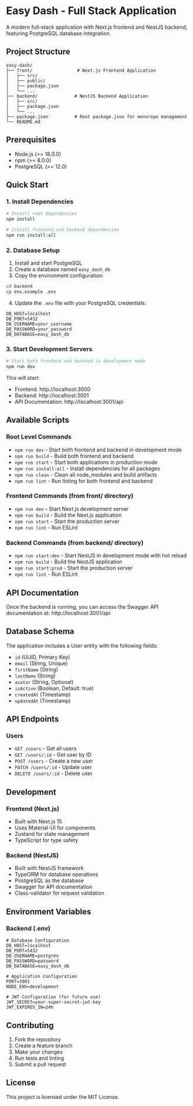 # Easy Dash - Full Stack Application

A modern full-stack application with Next.js frontend and NestJS backend, featuring PostgreSQL database integration.

## Project Structure

```
easy-dash/
├── front/                 # Next.js Frontend Application
│   ├── src/
│   ├── public/
│   ├── package.json
│   └── ...
├── backend/              # NestJS Backend Application
│   ├── src/
│   ├── package.json
│   └── ...
├── package.json          # Root package.json for monorepo management
└── README.md
```

## Prerequisites

- Node.js (>= 18.0.0)
- npm (>= 8.0.0)
- PostgreSQL (>= 12.0)

## Quick Start

### 1. Install Dependencies

```bash
# Install root dependencies
npm install

# Install frontend and backend dependencies
npm run install:all
```

### 2. Database Setup

1. Install and start PostgreSQL
2. Create a database named `easy_dash_db`
3. Copy the environment configuration:

```bash
cd backend
cp env.example .env
```

4. Update the `.env` file with your PostgreSQL credentials:

```env
DB_HOST=localhost
DB_PORT=5432
DB_USERNAME=your_username
DB_PASSWORD=your_password
DB_DATABASE=easy_dash_db
```

### 3. Start Development Servers

```bash
# Start both frontend and backend in development mode
npm run dev
```

This will start:
- Frontend: http://localhost:3000
- Backend: http://localhost:3001
- API Documentation: http://localhost:3001/api

## Available Scripts

### Root Level Commands

- `npm run dev` - Start both frontend and backend in development mode
- `npm run build` - Build both frontend and backend
- `npm run start` - Start both applications in production mode
- `npm run install:all` - Install dependencies for all packages
- `npm run clean` - Clean all node_modules and build artifacts
- `npm run lint` - Run linting for both frontend and backend

### Frontend Commands (from front/ directory)

- `npm run dev` - Start Next.js development server
- `npm run build` - Build the Next.js application
- `npm run start` - Start the production server
- `npm run lint` - Run ESLint

### Backend Commands (from backend/ directory)

- `npm run start:dev` - Start NestJS in development mode with hot reload
- `npm run build` - Build the NestJS application
- `npm run start:prod` - Start the production server
- `npm run lint` - Run ESLint

## API Documentation

Once the backend is running, you can access the Swagger API documentation at:
http://localhost:3001/api

## Database Schema

The application includes a User entity with the following fields:
- `id` (UUID, Primary Key)
- `email` (String, Unique)
- `firstName` (String)
- `lastName` (String)
- `avatar` (String, Optional)
- `isActive` (Boolean, Default: true)
- `createdAt` (Timestamp)
- `updatedAt` (Timestamp)

## API Endpoints

### Users
- `GET /users` - Get all users
- `GET /users/:id` - Get user by ID
- `POST /users` - Create a new user
- `PATCH /users/:id` - Update user
- `DELETE /users/:id` - Delete user

## Development

### Frontend (Next.js)
- Built with Next.js 15
- Uses Material-UI for components
- Zustand for state management
- TypeScript for type safety

### Backend (NestJS)
- Built with NestJS framework
- TypeORM for database operations
- PostgreSQL as the database
- Swagger for API documentation
- Class-validator for request validation

## Environment Variables

### Backend (.env)
```env
# Database Configuration
DB_HOST=localhost
DB_PORT=5432
DB_USERNAME=postgres
DB_PASSWORD=password
DB_DATABASE=easy_dash_db

# Application Configuration
PORT=3001
NODE_ENV=development

# JWT Configuration (for future use)
JWT_SECRET=your-super-secret-jwt-key
JWT_EXPIRES_IN=24h
```

## Contributing

1. Fork the repository
2. Create a feature branch
3. Make your changes
4. Run tests and linting
5. Submit a pull request

## License

This project is licensed under the MIT License.
